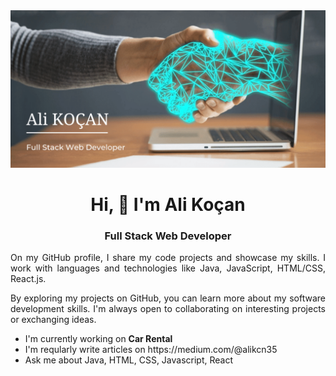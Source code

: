 <img src="https://github.com/ako35/ako35/blob/main/github-banner.png?raw=true">

<h1 align="center">Hi, 👋 I'm Ali Koçan</h1>

<h3 align="center">Full Stack Web Developer</h3>

<p align="justify">On my GitHub profile, I share my code projects and showcase my skills. I work with languages and technologies like Java, JavaScript, HTML/CSS, React.js.</p>

<p align="justify">By exploring my projects on GitHub, you can learn more about my software development skills. I'm always open to collaborating on interesting projects or exchanging ideas.</p>

<ul>
  <li>I'm currently working on <b>Car Rental</b></li>
  <li>I'm reqularly write articles on https://medium.com/@alikcn35</li>
  <li>Ask me about Java, HTML, CSS, Javascript, React </li>
</ul>
